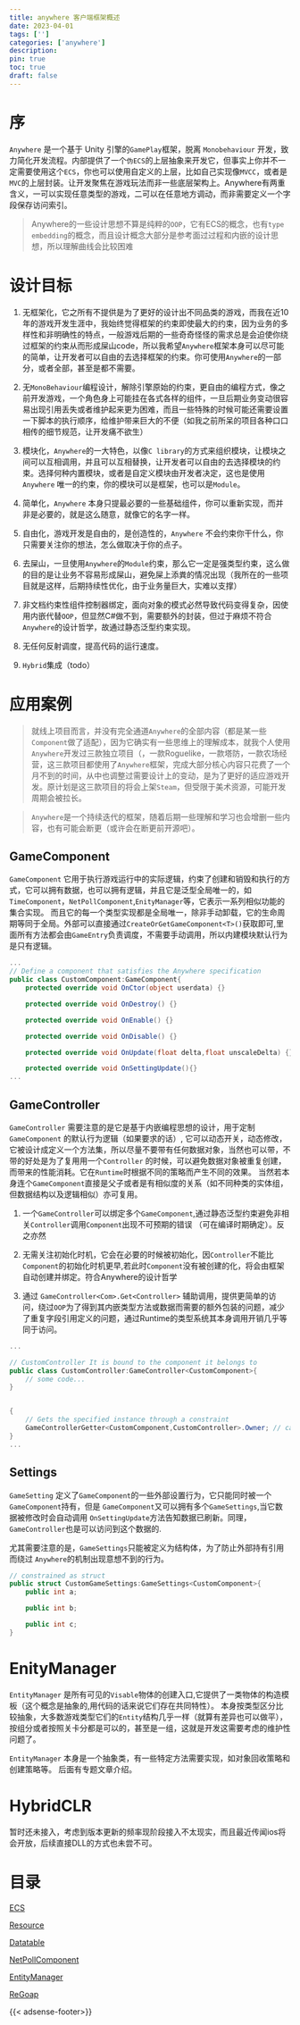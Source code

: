 ```yaml
---
title: anywhere 客户端框架概述
date: 2023-04-01
tags: ['']
categories: ['anywhere']
description: 
pin: true
toc: true
draft: false
---
```




# 序

`Anywhere` 是一个基于 Unity 引擎的`GamePlay`框架，脱离 `Monobehaviour` 开发，致力简化开发流程。内部提供了一个`伪ECS`的上层抽象来开发它，但事实上你并不一定需要使用这个`ECS`，你也可以使用自定义的上层，比如自己实现像`MVCC`，或者是`MVC`的上层封装。让开发聚焦在游戏玩法而非一些底层架构上。Anywhere有两重含义，一可以实现任意类型的游戏，二可以在任意地方调动，而非需要定义一个字段保存访问索引。

> Anywhere的一些设计思想不算是纯粹的`OOP`，它有ECS的概念，也有`type embedding`的概念，而且设计概念大部分是参考面过过程和内嵌的设计思想，所以理解曲线会比较困难


# 设计目标

1. 无框架化，它之所有不提供是为了更好的设计出不同品类的游戏，而我在近10年的游戏开发生涯中，我始终觉得框架的约束即使最大的约束，因为业务的多样性和非明确性的特点，一般游戏后期的一些奇奇怪怪的需求总是会迫使你绕过框架的约束从而形成屎山code，所以我希望`Anywhere`框架本身可以尽可能的简单，让开发者可以自由的去选择框架的约束。你可使用`Anywhere`的一部分，或者全部，甚至是都不需要。

2. 无`MonoBehaviour`编程设计，解除引擎原始的约束，更自由的编程方式，像之前开发游戏，一个角色身上可能挂在各式各样的组件，一旦后期业务变动很容易出现引用丢失或者维护起来更为困难，而且一些特殊的时候可能还需要设置一下脚本的执行顺序，给维护带来巨大的不便（如我之前所呆的项目各种口口相传的细节规范，让开发痛不欲生） 

3. 模块化，`Anywhere`的一大特色，以像`C library`的方式来组织模块，让模块之间可以互相调用，并且可以互相替换，让开发者可以自由的去选择模块的约束。选择何种内置模块，或者是自定义模块由开发者决定，这也是使用 `Anywhere` 唯一的约束，你的模块可以是框架，也可以是`Module`。

4. 简单化，`Anywhere` 本身只提最必要的一些基础组件，你可以重新实现，而并非是必要的，就是这么随意，就像它的名字一样。

5. 自由化，游戏开发是自由的，是创造性的，`Anywhere` 不会约束你干什么，你只需要关注你的想法，怎么做取决于你的点子。

6. 去屎山，一旦使用`Anywhere`的`Module`约束，那么它一定是强类型约束，这么做的目的是让业务不容易形成屎山，避免屎上添粪的情况出现（我所在的一些项目就是这样，后期持续性优化，由于业务量巨大，实难以支撑）

7. 非文档约束性组件控制器绑定，面向对象的模式必然导致代码变得复杂，因使用内嵌代替`OOP`，但显然C#做不到，需要额外的封装，但过于麻烦不符合`Anywhere`的设计哲学，故通过静态泛型约束实现。

8. 无任何反射调度，提高代码的运行速度。

9. `Hybrid`集成（todo）


<!--more-->



# 应用案例


> 就线上项目而言，并没有完全通道`Anywhere`的全部内容（都是某一些`Component`做了适配），因为它确实有一些思维上的理解成本，就我个人使用`Anywhere`开发过三款独立项目（，一款Roguelike，一款塔防，一款农场经营，这三款项目都使用了`Anywhere`框架，完成大部分核心内容只花费了一个月不到的时间，从中也调整过需要设计上的变动，是为了更好的适应游戏开发。原计划是这三款项目的将会上架`Steam`，但受限于美术资源，可能开发周期会被拉长。

> `Anywhere`是一个持续迭代的框架，随着后期一些理解和学习也会增删一些内容，也有可能会断更（或许会在断更前开源吧）。


## GameComponent

`GameComponent` 它用于执行游戏运行中的实际逻辑，约束了创建和销毁和执行的方式，它可以拥有数据，也可以拥有逻辑，并且它是泛型全局唯一的，如`TimeComponent`，`NetPollComponent`,`EnityManager`等，它表示一系列相似功能的集合实现。 而且它的每一个类型实现都是全局唯一，除非手动卸载，它的生命周期等同于全局。外部可以直接通过`CreateOrGetGameComponent<T>()`获取即可,里面所有方法都会由`GameEntry`负责调度，不需要手动调用，所以内建模块默认行为是只有逻辑。

```csharp
...
// Define a component that satisfies the Anywhere specification
public class CustomComponent:GameComponent{
    protected override void OnCtor(object userdata) {}

    protected override void OnDestroy() {}

    protected override void OnEnable() {}

    protected override void OnDisable() {}

    protected override void OnUpdate(float delta,float unscaleDelta) {}

    protected override void OnSettingUpdate(){}
...
```

## GameController
`GameController` 需要注意的是它是基于内嵌编程思想的设计，用于定制`GameComponent` 的默认行为逻辑（如果要求的话）, 它可以动态开关，动态修改，它被设计成定义一个方法集，所以尽量不要带有任何数据对象，当然也可以带，不带的好处是为了复用用一个`Controller` 的时候，可以避免数据对象被重复创建，而带来的性能消耗。它在`Runtime`时根据不同的策略而产生不同的效果。 当然若本身连个`GameComponent`直接是父子或者是有相似度的关系（如不同种类的实体组，但数据结构以及逻辑相似）亦可复用。

1. 一个`GameController`可以绑定多个`GameComponent`,通过静态泛型约束避免非相关`Controller`调用`Component`出现不可预期的错误 （可在编译时期确定）。反之亦然

2. 无需关注初始化时机，它会在必要的时候被初始化，因`Controller`不能比`Component`的初始化时机更早,若此时`Component`没有被创建的化，将会由框架自动创建并绑定。符合Anywhere的设计哲学

3. 通过 `GameController<Com>.Get<Controller>` 辅助调用，提供更简单的访问，绕过`OOP`为了得到其内嵌类型方法或数据而需要的额外包装的问题，减少了重复字段引用定义的问题，通过Runtime的类型系统其本身调用开销几乎等同于访问。

```csharp
...

// CustomController It is bound to the component it belongs to
public class CustomController:GameController<CustomComponent>{
    // some code...
}


{
    // Gets the specified instance through a constraint
    GameControllerGetter<CustomComponent,CustomController>.Owner; // call custom controller. Owner == CustomComponent
}
...
```


## Settings

`GameSetting` 定义了`GameComponent`的一些外部设置行为，它只能同时被一个`GameComponent`持有，但是 `GameComponent`又可以拥有多个`GameSettings`,当它数据被修改时会自动调用 `OnSettingUpdate`方法告知数据已刷新。同理，`GameController`也是可以访问到这个数据的.

尤其需要注意的是，`GameSettings`只能被定义为结构体，为了防止外部持有引用而绕过 `Anywhere`的机制出现意想不到的行为。

```csharp
// constrained as struct
public struct CustomGameSettings:GameSettings<CustomComponent>{
    public int a;

    public int b;

    public int c;
}
```


# EnityManager

`EntityManager` 是所有可见的`Visable`物体的创建入口,它提供了一类物体的构造模板（这个概念是抽象的,用代码的话来说它们存在共同特性）。
本身按类型区分比较抽象，大多数游戏类型它们的`Entity`结构几乎一样（就算有差异也可以做平），按组分或者按照关卡分都是可以的，甚至是一组，这就是开发这需要考虑的维护性问题了。

`EntityManager` 本身是一个抽象类，有一些特定方法需要实现，如对象回收策略和创建策略等。 后面有专题文章介绍。


# HybridCLR

暂时还未接入，考虑到版本更新的频率现阶段接入不太现实，而且最近传闻ios将会开放，后续直接DLL的方式也未尝不可。


# 目录

[ECS](/post/anywhere/1)

[Resource](/post/anywhere/2)

[Datatable](/post/anywhere/3)

[NetPollComponent](/post/anywhere/4)

[EntityManager](/post/anywhere/5)

[ReGoap](/post/anywhere/6)


{{< adsense-footer>}}